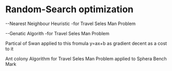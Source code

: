# Random-Search optimization

--Nearest Neighbour Heuristic 
    -for Travel Seles Man Problem
  
--Genatic Algorith 
    -for Travel Seles Man Problem

Partical of Swan
    applied to this fromula  y=ax+b as gradient decent as a cost to it

Ant colony Algorithm
    for Travel Seles Man Problem
    applied to Sphera Bench Mark
